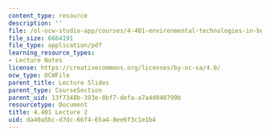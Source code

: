```yaml
---
content_type: resource
description: ''
file: /ol-ocw-studio-app/courses/4-401-environmental-technologies-in-buildings-fall-2018/da40a5bcd7dc66f465a48ee6f3c1e1b4_MIT4_401F18_lec2.pdf
file_size: 6664191
file_type: application/pdf
learning_resource_types:
- Lecture Notes
license: https://creativecommons.org/licenses/by-nc-sa/4.0/
ocw_type: OCWFile
parent_title: Lecture Slides
parent_type: CourseSection
parent_uid: 13f7348b-393e-8bf7-defa-a7a4d040799b
resourcetype: Document
title: 4.401 Lecture 2
uid: da40a5bc-d7dc-66f4-65a4-8ee6f3c1e1b4
---
```

